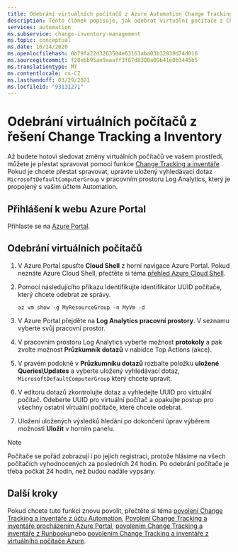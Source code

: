 ```yaml
---
title: Odebrání virtuálních počítačů z Azure Automation Change Tracking a inventáře
description: Tento článek popisuje, jak odebrat virtuální počítače z Change Tracking a inventáře.
services: automation
ms.subservice: change-inventory-management
ms.topic: conceptual
ms.date: 10/14/2020
ms.openlocfilehash: 0b79fa22d3203504e63161aba03b32830d74d016
ms.sourcegitcommit: f28ebb95ae9aaaff3f87d8388a09b41e0b3445b5
ms.translationtype: MT
ms.contentlocale: cs-CZ
ms.lasthandoff: 03/29/2021
ms.locfileid: "93131271"
---
```

# <a name="remove-vms-from-change-tracking-and-inventory"></a>Odebrání virtuálních počítačů z řešení Change Tracking a Inventory

Až budete hotovi sledovat změny virtuálních počítačů ve vašem prostředí, můžete je přestat spravovat pomocí funkce [Change Tracking a inventáře](overview.md) . Pokud je chcete přestat spravovat, upravte uložený vyhledávací dotaz `MicrosoftDefaultComputerGroup` v pracovním prostoru Log Analytics, který je propojený s vaším účtem Automation.

## <a name="sign-into-the-azure-portal"></a>Přihlášení k webu Azure Portal

Přihlaste se na [Azure Portal](https://portal.azure.com).

## <a name="to-remove-your-vms"></a>Odebrání virtuálních počítačů

1. V Azure Portal spusťte **Cloud Shell** z horní navigace Azure Portal. Pokud neznáte Azure Cloud Shell, přečtěte si téma [přehled Azure Cloud Shell](../../cloud-shell/overview.md).

2. Pomocí následujícího příkazu Identifikujte identifikátor UUID počítače, který chcete odebrat ze správy.

    ```azurecli
    az vm show -g MyResourceGroup -n MyVm -d
    ```

3. V Azure Portal přejděte na **Log Analytics pracovní prostory**. V seznamu vyberte svůj pracovní prostor.

4. V pracovním prostoru Log Analytics vyberte možnost **protokoly** a pak zvolte možnost **Průzkumník dotazů** v nabídce Top Actions (akce).

5. V pravém podokně v **Průzkumníku dotazů** rozbalte položku **uložené Queries\Updates** a vyberte uložený vyhledávací dotaz, `MicrosoftDefaultComputerGroup` který chcete upravit.

6. V editoru dotazů zkontrolujte dotaz a vyhledejte UUID pro virtuální počítač. Odeberte UUID pro virtuální počítač a opakujte postup pro všechny ostatní virtuální počítače, které chcete odebrat.

7. Uložení uložených výsledků hledání po dokončení úprav výběrem možnosti **Uložit** v horním panelu.

>[!NOTE]
>Počítače se pořád zobrazují i po jejich registraci, protože hlásíme na všech počítačích vyhodnocených za posledních 24 hodin. Po odebrání počítače je třeba počkat 24 hodin, než budou nadále vypsány.

## <a name="next-steps"></a>Další kroky

Pokud chcete tuto funkci znovu povolit, přečtěte si téma [povolení Change Tracking a inventáře z účtu Automation](enable-from-automation-account.md), [Povolení Change Tracking a inventáře procházením Azure Portal](enable-from-portal.md), [povolením Change Tracking a inventáře z Runbooku](enable-from-runbook.md)nebo [povolením Change Tracking a inventáře z virtuálního počítače Azure](enable-from-vm.md).